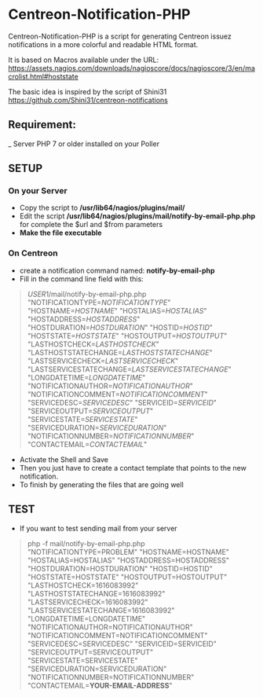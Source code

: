 # Centreon-Notification-PHP
Centreon-Notification-PHP is a script for generating Centreon issuez notifications in a more colorful and readable HTML format. 

It is based on Macros available under the URL: https://assets.nagios.com/downloads/nagioscore/docs/nagioscore/3/en/macrolist.html#hoststate

The basic idea is inspired by the script of Shini31 https://github.com/Shini31/centreon-notifications

## Requirement:
_ Server PHP 7 or older installed on your Poller

## SETUP

### On your Server 
* Copy the script to __/usr/lib64/nagios/plugins/mail/__
* Edit the script __/usr/lib64/nagios/plugins/mail/notify-by-email-php.php__ for complete the $url and $from parameters
* __Make the file executable__

### On Centreon 
* create a notification command named: __notify-by-email-php__
* Fill in the command line field with this: 
> $USER1$/mail/notify-by-email-php.php "NOTIFICATIONTYPE=$NOTIFICATIONTYPE$" "HOSTNAME=$HOSTNAME$" "HOSTALIAS=$HOSTALIAS$" "HOSTADDRESS=$HOSTADDRESS$" "HOSTDURATION=$HOSTDURATION$" "HOSTID=$HOSTID$" "HOSTSTATE=$HOSTSTATE$" "HOSTOUTPUT=$HOSTOUTPUT$" "LASTHOSTCHECK=$LASTHOSTCHECK$" "LASTHOSTSTATECHANGE=$LASTHOSTSTATECHANGE$" "LASTSERVICECHECK=$LASTSERVICECHECK$" "LASTSERVICESTATECHANGE=$LASTSERVICESTATECHANGE$" "LONGDATETIME=$LONGDATETIME$" "NOTIFICATIONAUTHOR=$NOTIFICATIONAUTHOR$" "NOTIFICATIONCOMMENT=$NOTIFICATIONCOMMENT$" "SERVICEDESC=$SERVICEDESC$" "SERVICEID=$SERVICEID$" "SERVICEOUTPUT=$SERVICEOUTPUT$" "SERVICESTATE=$SERVICESTATE$" "SERVICEDURATION=$SERVICEDURATION$" "NOTIFICATIONNUMBER=$NOTIFICATIONNUMBER$" "CONTACTEMAIL=$CONTACTEMAIL$"

* Activate the Shell and Save
* Then you just have to create a contact template that points to the new notification.
* To finish by generating the files that are going well

## TEST

* If you want to test sending mail from your server

>  php -f mail/notify-by-email-php.php "NOTIFICATIONTYPE=PROBLEM" "HOSTNAME=HOSTNAME" "HOSTALIAS=HOSTALIAS" "HOSTADDRESS=HOSTADDRESS" "HOSTDURATION=HOSTDURATION" "HOSTID=HOSTID" "HOSTSTATE=HOSTSTATE" "HOSTOUTPUT=HOSTOUTPUT" "LASTHOSTCHECK=1616083992" "LASTHOSTSTATECHANGE=1616083992" "LASTSERVICECHECK=1616083992" "LASTSERVICESTATECHANGE=1616083992" "LONGDATETIME=LONGDATETIME" "NOTIFICATIONAUTHOR=NOTIFICATIONAUTHOR" "NOTIFICATIONCOMMENT=NOTIFICATIONCOMMENT" "SERVICEDESC=SERVICEDESC" "SERVICEID=SERVICEID" "SERVICEOUTPUT=SERVICEOUTPUT" "SERVICESTATE=SERVICESTATE" "SERVICEDURATION=SERVICEDURATION" "NOTIFICATIONNUMBER=NOTIFICATIONNUMBER" "CONTACTEMAIL=__YOUR-EMAIL-ADDRESS__"


